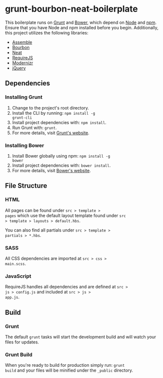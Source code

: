 # grunt-bourbon-neat-boilerplate
This boilerplate runs on [Grunt](http://gruntjs.com/) and [Bower](http://bower.io/), which depend on [Node](http://nodejs.org/) and [npm](http://npmjs.org/). Ensure that you have Node and npm installed before you begin. Additionally, this project utilizes the following libraries:
- [Assemble](http://assemble.io/)
- [Bourbon](http://bourbon.io/)
- [Neat](http://neat.bourbon.io/)
- [RequireJS](http://requirejs.org/)
- [Modernizr](http://modernizr.com/)
- [jQuery](http://jquery.com/)

## Dependencies

### Installing Grunt
1. Change to the project's root directory.
2. Install the CLI by running: <code>npm install -g grunt-cli</code>
3. Install project dependencies with: <code>npm install</code>.
4. Run Grunt with: <code>grunt</code>.
5. For more details, visit [Grunt's website](http://gruntjs.com/getting-started).


### Installing Bower
1. Install Bower globally using npm: <code>npm install -g bower</code>
2. Install project dependencies with: <code>bower install</code>.
3. For more details, visit [Bower's website](http://bower.io/).


## File Structure

### HTML
All pages can be found under <code>src > template > pages</code> which use the default layout template found under <code>src > template > layouts > default.hbs</code>.

You can also find all partials under <code>src > template > partials > *.hbs</code>.

### SASS
All CSS dependencies are imported at <code>src > css > main.scss</code>.

### JavaScript
RequireJS handles all dependencies and are defined at <code>src > js > config.js</code> and included at <code>src > js > app.js</code>.

## Build
### Grunt
The default <code>grunt</code> tasks will start the development build and will watch your files for updates.

### Grunt Build
When you're ready to build for production simply run: <code>grunt build</code> and your files will be minified under the <code>_public</code> directory.

